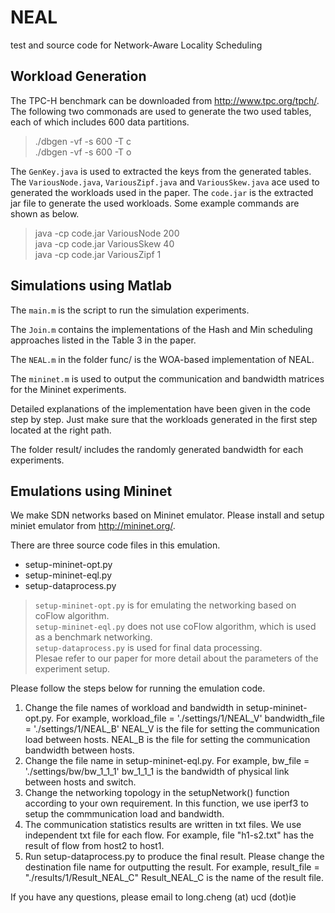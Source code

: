 # NEAL
test and source code for Network-Aware Locality Scheduling

## Workload Generation

The TPC-H benchmark can be downloaded from http://www.tpc.org/tpch/. The following two commonads are used to generate the two used tables, each of which includes 600 data partitions.

> ./dbgen -vf -s 600 -T c <br/>
 ./dbgen -vf -s 600 -T o

The `GenKey.java` is used to extracted the keys from the generated tables. The `VariousNode.java`, `VariousZipf.java` and `VariousSkew.java` ace used to generated the workloads used in the paper.  The `code.jar` is the extracted jar file to generate the used workloads. Some example commands are shown as below.
>java -cp code.jar VariousNode 200  <br/>
java -cp code.jar VariousSkew 40  <br/>
java -cp code.jar VariousZipf 1

## Simulations using Matlab 

The `main.m` is the script to run the simulation experiments.

The `Join.m` contains the implementations of the Hash and Min scheduling approaches listed in the Table 3 in the paper. 

The `NEAL.m` in the folder func/ is the WOA-based implementation of NEAL. 

The `mininet.m` is used to output the communication and bandwidth matrices for the Mininet experiments.

Detailed explanations of the implementation have been given in the code step by step. Just make sure that the workloads generated in the first step located at the right path.

The folder result/ includes the randomly generated bandwidth for each experiments.  


## Emulations using Mininet
We make SDN networks based on Mininet emulator. Please install and setup miniet emulator from http://mininet.org/.

There are three source code files in this emulation. 
 - setup-mininet-opt.py
- setup-mininet-eql.py
- setup-dataprocess.py

>`setup-mininet-opt.py` is for emulating the networking based on coFlow algorithm.   <br/>
`setup-mininet-eql.py` does not use coFlow algorithm, which is used as a benchmark networking.   <br/>
`setup-dataprocess.py` is used for final data processing.  <br/>
Plesae refer to our paper for more detail about the parameters of the experiment setup. 

Please follow the steps below for running the emulation code. 
1. Change the file names of workload and bandwidth in setup-mininet-opt.py. For example, 
    workload_file = './settings/1/NEAL_V'
    bandwidth_file = './settings/1/NEAL_B'
NEAL_V is the file for setting the communication load between hosts.
NEAL_B is the file for setting the communication bandwidth between hosts.
2. Change the file name in setup-mininet-eql.py. For example, 
	bw_file = './settings/bw/bw_1_1_1'
bw_1_1_1 is the bandwidth of physical link between hosts and switch. 
3. Change the networking topology in the setupNetwork() function according to your own requirement. In this function, we use iperf3 to setup the commmunication load and bandwidth. 
4. The communication statistics results are written in txt files. We use independent txt file for each flow. For example, file "h1-s2.txt" has the result of flow from host2 to host1. 
5. Run setup-dataprocess.py to produce the final result. Please change the destination file name for outputting the result. For example, 
    result_file = "./results/1/Result_NEAL_C"
Result_NEAL_C is the name of the result file. 

If you have any questions, please email to long.cheng (at) ucd (dot)ie


